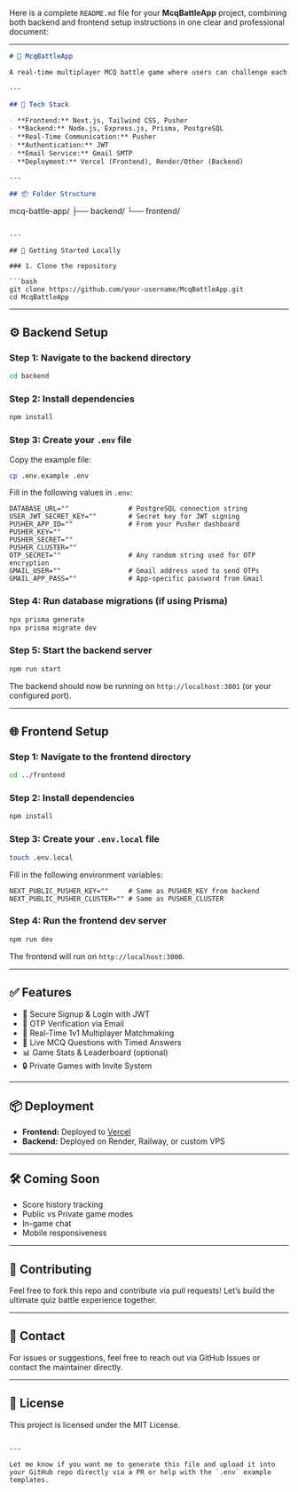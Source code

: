 Here is a complete `README.md` file for your **McqBattleApp** project, combining both backend and frontend setup instructions in one clear and professional document:

---

```markdown
# 🧠 McqBattleApp

A real-time multiplayer MCQ battle game where users can challenge each other, join private rooms, and play quiz battles with live question delivery and scoring. Built with a modern stack — Express, Prisma, PostgreSQL, Pusher, and Next.js.

---

## 🔧 Tech Stack

- **Frontend:** Next.js, Tailwind CSS, Pusher
- **Backend:** Node.js, Express.js, Prisma, PostgreSQL
- **Real-Time Communication:** Pusher
- **Authentication:** JWT
- **Email Service:** Gmail SMTP
- **Deployment:** Vercel (Frontend), Render/Other (Backend)

---

## 📦 Folder Structure

```

mcq-battle-app/
├── backend/
└── frontend/

````

---

## 🚀 Getting Started Locally

### 1. Clone the repository

```bash
git clone https://github.com/your-username/McqBattleApp.git
cd McqBattleApp
````

---

## ⚙️ Backend Setup

### Step 1: Navigate to the backend directory

```bash
cd backend
```

### Step 2: Install dependencies

```bash
npm install
```

### Step 3: Create your `.env` file

Copy the example file:

```bash
cp .env.example .env
```

Fill in the following values in `.env`:

```env
DATABASE_URL=""               # PostgreSQL connection string
USER_JWT_SECRET_KEY=""        # Secret key for JWT signing
PUSHER_APP_ID=""              # From your Pusher dashboard
PUSHER_KEY=""
PUSHER_SECRET=""
PUSHER_CLUSTER=""
OTP_SECRET=""                 # Any random string used for OTP encryption
GMAIL_USER=""                 # Gmail address used to send OTPs
GMAIL_APP_PASS=""             # App-specific password from Gmail
```

### Step 4: Run database migrations (if using Prisma)

```bash
npx prisma generate
npx prisma migrate dev
```

### Step 5: Start the backend server

```bash
npm run start
```

The backend should now be running on `http://localhost:3001` (or your configured port).

---

## 🌐 Frontend Setup

### Step 1: Navigate to the frontend directory

```bash
cd ../frontend
```

### Step 2: Install dependencies

```bash
npm install
```

### Step 3: Create your `.env.local` file

```bash
touch .env.local
```

Fill in the following environment variables:

```env
NEXT_PUBLIC_PUSHER_KEY=""     # Same as PUSHER_KEY from backend
NEXT_PUBLIC_PUSHER_CLUSTER="" # Same as PUSHER_CLUSTER
```

### Step 4: Run the frontend dev server

```bash
npm run dev
```

The frontend will run on `http://localhost:3000`.

---

## ✅ Features

* 🔐 Secure Signup & Login with JWT
* 📩 OTP Verification via Email
* 👥 Real-Time 1v1 Multiplayer Matchmaking
* 🧠 Live MCQ Questions with Timed Answers
* 📊 Game Stats & Leaderboard (optional)
* 🔒 Private Games with Invite System

---

## 📦 Deployment

* **Frontend:** Deployed to [Vercel](https://vercel.com/)
* **Backend:** Deployed on Render, Railway, or custom VPS

---

## 🛠️ Coming Soon

* Score history tracking
* Public vs Private game modes
* In-game chat
* Mobile responsiveness

---

## 🤝 Contributing

Feel free to fork this repo and contribute via pull requests! Let’s build the ultimate quiz battle experience together.

---

## 📧 Contact

For issues or suggestions, feel free to reach out via GitHub Issues or contact the maintainer directly.

---

## 📜 License

This project is licensed under the MIT License.

```

---

Let me know if you want me to generate this file and upload it into your GitHub repo directly via a PR or help with the `.env` example templates.
```

